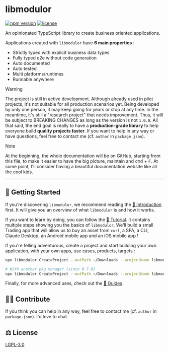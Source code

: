# libmodulor

[![npm version](https://img.shields.io/npm/v/libmodulor.svg?style=for-the-badge&color=blue)](https://www.npmjs.com/package/libmodulor)
[![license](https://img.shields.io/badge/license-LGPL-green.svg?style=for-the-badge)](https://github.com/c100k/libmodulor/blob/master/LICENSE)

An opinionated TypeScript library to create business oriented applications.

Applications created with `libmodulor` have **6 main properties** :

- Strictly typed with explicit business data types
- Fully typed e2e without code generation
- Auto documented
- Auto tested
- Multi platforms/runtimes
- Runnable anywhere

> [!WARNING]
> The project is still in active development. Although already used in pilot projects, it's not suitable for all production scenarios yet.
> Being developed by only one person, it may keep going for years or stop at any time.
> In the meantime, it's still a "research project" that needs improvement. Thus, it will be subject to BREAKING CHANGES as long as the version is not `1.0.0`.
> All that said, the end goal is really to have a **production-grade library** to help everyone build **quality projects faster**. If you want to help in any way or have questions, feel free to contact me (cf. `author` in `package.json`).

> [!NOTE]
> At the beginning, the whole documentation will be on GitHub, starting from this file, to make it easier to have the big picture, maintain and <kbd>cmd</kbd> + <kbd>F</kbd>. At some point, I'll consider having a beautiful documentation website like all the cool kids.

---

## 🚀 Getting Started

If you're discovering `libmodulor`, we recommend reading the [📖 Introduction](./docs/Introduction.md) first. It will give you an overview of what `libmodulor` is and how it works.

If you want to learn by doing, you can follow the [🚀 Tutorial](./docs/Tutorial.md). It contains multiple steps showing you the basics of `libmodulor`. We'll build a small Trading app that will allow us to buy an asset from `curl`, a SPA, a CLI, Claude Desktop, an Android mobile app and an iOS mobile app !

If you're felling adventurous, create a project and start building your own application, with your own apps, use cases, products, targets :

```sh
npx libmodulor CreateProject --outPath ~/Downloads --projectName libmodulor-projx

# With another pkg manager (since 0.7.0)
npx libmodulor CreateProject --outPath ~/Downloads --projectName libmodulor-projx --pkgManagerBin (npm|pnpm|bun|yarn)
```

Finally, for more advanced uses, check out the [📜 Guides](./docs/Guides.md).

## 👨‍💻 Contribute

If you think you can help in any way, feel free to contact me (cf. `author` in `package.json`). I'd love to chat.

## ⚖️ License

[LGPL-3.0](./LICENSE)
